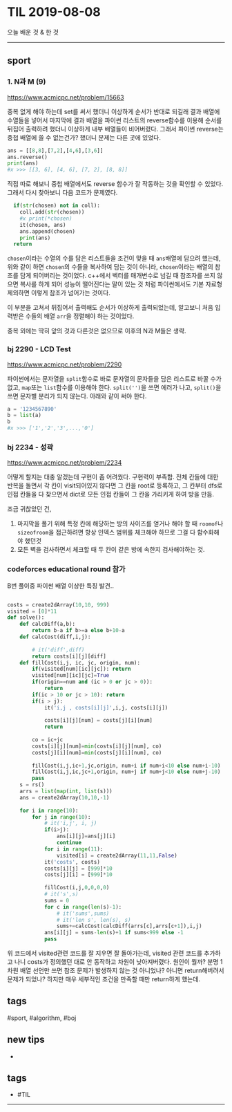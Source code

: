 # TIL 2019-08-08

오늘 배운 것 & 한 것

--------------------------

## sport

### 1. N과 M (9) 

https://www.acmicpc.net/problem/15663

중복 없게 해야 하는데 set를 써서 했더니 이상하게 순서가 반대로 되길래 결과 배열에 수열들을 넣어서 마지막에 결과 배열을 파이썬 리스트의 reverse함수를 이용해 순서를 뒤집어 출력하려 했더니 이상하게 내부 배열들이 비어버렸다. 그래서 파이썬 reverse는 중첩 배열에 쓸 수 없는건가? 했더니 문제는 다른 곳에 있었다.

```py
ans = [[8,8],[7,2],[4,6],[3,6]]
ans.reverse()
print(ans)
#x >>> [[3, 6], [4, 6], [7, 2], [8, 8]]
```

직접 따로 해보니 중첩 배열에서도 reverse 함수가 잘 작동하는 것을 확인할 수 있었다. 그래서 다시 찾아보니 다음 코드가 문제였다.

```py
  if(str(chosen) not in coll):
    coll.add(str(chosen))
    #x print(*chosen)
    it(chosen, ans)
    ans.append(chosen)
    print(ans)
  return
```

`chosen`이라는 수열의 수를 담은 리스트들을 조건이 맞을 때 `ans`배열에 담으려 했는데, 위와 같이 하면 `chosen`의 수들을 복사하여 담는 것이 아니라, `chosen`이라는 배열의 참조를 담게 되어버리는 것이었다. c++에서 벡터를 매개변수로 넘길 때 참조자를 쓰지 않으면 복사를 하게 되어 성능이 떨어진다는 말이 있는 것 처럼 파이썬에서도 기본 자료형 제외하면 이렇게 참조가 넘어가는 것이다.

이 부분을 고쳐서 뒤집어서 출력해도 순서가 이상하게 출력되었는데, 알고보니 처음 입력받은 수들의 배열 `arr`을 정렬해야 하는 것이었다.

중복 외에는 딱히 앞의 것과 다른것은 없으므로 이후의 N과 M들은 생략.

### bj 2290 - LCD Test

https://www.acmicpc.net/problem/2290

파이썬에서는 문자열을 `split`함수로 바로 문자열의 문자들을 담은 리스트로 바꿀 수가 없고, `map`또는 `list`함수를 이용해야 한다. `split('')`을 쓰면 에러가 나고, `split()`을 쓰면 문자별 분리가 되지 않는다. 아래와 같이 써야 한다.

```py
a = '1234567890'
b = list(a)
b
#x >>> ['1','2','3',...,'0']
```

### bj 2234 - 성곽

https://www.acmicpc.net/problem/2234

어떻게 할지는 대충 알겠는데 구현이 좀 어려웠다. 구현력이 부족함.
전체 칸들에 대한 반복을 돌면서 각 칸이 visit되어있지 않다면 그 칸을 root로 등록하고, 그 칸부터 dfs로 인접 칸들을 다 찾으면서 dict로 모든 인접 칸들이 그 칸을 가리키게 하여 방을 만듬.

조금 귀찮았던 건, 
1. 마지막을 풀기 위해 특정 칸에 해당하는 방의 사이즈를 얻거나 해야 할 때 `roomof`나 `sizeofroom`을 접근하려면 항상 인덱스 범위를 체크해야 하므로 그걸 다 함수화해야 했던것
2. 모든 벽을 검사하면서 체크할 때 두 칸이 같은 방에 속한지 검사해야하는 것.


### codeforces educational round 참가

B번 풀이중 파이썬 배열 이상한 특징 발견..

```py

costs = create2dArray(10,10, 999)
visited = [0]*11
def solve():
    def calcDiff(a,b):
        return b-a if b>=a else b+10-a
    def calcCost(diff,i,j):
        
        # it('diff',diff)
        return costs[i][j][diff]
    def fillCost(i,j, ic, jc, origin, num):
        if(visited[num][ic][jc]): return
        visited[num][ic][jc]=True
        if(origin==num and (ic > 0 or jc > 0)):
            return
        if(ic > 10 or jc > 10): return
        if(i > j):
            it('i,j , costs[i][j]',i,j, costs[i][j])
            
            costs[i][j][num] = costs[j][i][num]
            return
        
        co = ic+jc
        costs[i][j][num]=min(costs[i][j][num], co)
        costs[j][i][num]=min(costs[j][i][num], co)
        
        fillCost(i,j,ic+1,jc,origin, num+i if num+i<10 else num+i-10)
        fillCost(i,j,ic,jc+1,origin, num+j if num+j<10 else num+j-10)
        pass
    s = rs()
    arrs = list(map(int, list(s)))
    ans = create2dArray(10,10,-1)
    
    for i in range(10):
        for j in range(10):
            # it('i,j', i, j)
            if(i>j):
                ans[i][j]=ans[j][i]
                continue
            for i in range(11):
                visited[i] = create2dArray(11,11,False)
            it('costs', costs)
            costs[i][j] = [999]*10
            costs[j][i] = [999]*10
            
            fillCost(i,j,0,0,0,0)
            # it('s',s)
            sums = 0
            for c in range(len(s)-1):
                # it('sums',sums)
                # it('len s', len(s), s)
                sums+=calcCost(calcDiff(arrs[c],arrs[c+1]),i,j)
            ans[i][j] = sums-len(s)+1 if sums<999 else -1
            pass
```
위 코드에서 visited관련 코드를 잘 지우면 잘 돌아가는데, visited 관련 코드를 추가하고 나니 costs가 정의했던 대로 안 동작하고 차원이 낮아져버렸다. 원인이 뭘까? 분명 1차원 배열 선언만 쓰면 참조 문제가 발생하지 않는 것 아니었나? 아니면 return해버려서 문제가 되었나? 하지만 매우 세부적인 조건을 만족할 때만 return하게 했는데.



## tags
  \#sport, \#algorithm, \#boj


## new tips
- 

## tags
- \#TIL

--------------------------


 